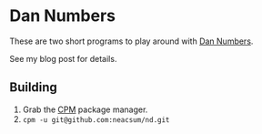 # Dan Numbers
These are two short programs to play around with [Dan Numbers](https://neacsu.net/posts/nd/).

See my blog post for details.

## Building
1. Grab the [CPM](https://github.com/neacsum/cpm/releases/latest) package manager.
2. `cpm -u git@github.com:neacsum/nd.git`
